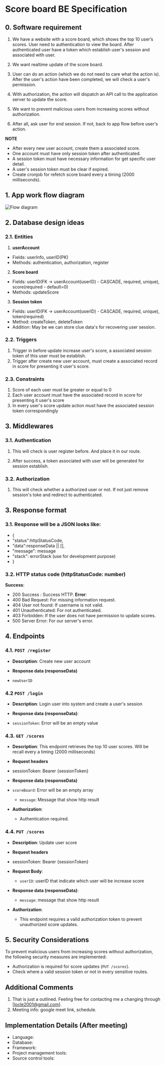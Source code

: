 # Score board BE Specification

## 0. Software requirement

1. We have a website with a score board, which shows the top 10 user’s scores. User need to authentication to view the board. After authenticated user have a token which establish user's session and associated with user.

2. We want realtime update of the score board.

3. User can do an action (which we do not need to care what the action is). After the user's action have been completed, we will check a user's permission.

4. With authorization, the action will dispatch an API call to the application server to update the score.

5. We want to prevent malicious users from increasing scores without authorization.

6. After all, ask user for end session. If not, back to app flow before user's action.

**NOTE** 
- After every new user account, create them a associated score.
- One account must have only session token after authenticated.
- A session token must have necessary information for get specific user detail.
- A user's session token must be clear if expired.
- Create cronjob for refetch score board every a timing (2000 milliseconds).

## 1. App work flow diagram

![Flow diagram](99tech-flow_diagram.jpg)

## 2. Database design ideas

### 2.1. Entities
1. **userAccount**
- Fields: userInfo, userID(PK)
- Methods: authentication, authorization, register 
2. **Score board**
- Fields: userID(FK -> userAccount(userID) - CASCADE, required, unique), score(required - default=0)
- Methods: updateScore
3. **Session token**
- Fields: userID(FK -> userAccount(userID) - CASCADE, required, unique), token(required)
- Method: createToken, deleteToken
- Addition: May be we can store clue data's for recovering user session.

### 2.2. Triggers
1. Trigger in before update increase user's score, a associated session token of this user must be establish.
2. Trigger after create new user account, must create a associated record in score for presenting it user's score.

### 2.3. Constraints
1. Score of each user must be greater or equal to 0
2. Each user account must have the associated record in score for presenting it user's score
3. In every user's score update action must have the associated session token correspondingly

## 3. Middlewares

### 3.1. Authentication

1. This will check is user register before. And place it in our route.

2. After success, a token associated with user will be generated for session establish.

### 3.2. Authorization

1. This will check whether a authorized user or not. If not just remove session's toke and redirect to authenticated.

## 3. Response format

### 3.1. Response will be a JSON looks like:
- {
-  "status":httpStatusCode,
-  "data":responseData || [],
-  "message": message
-  "stack": errorStack (use for development purpose)
- }

### 3.2. HTTP status code (httpStatusCode: number)
**Success**:
  - 200 Success : Success HTTP.
**Error**:
  - 400 Bad Request: For missing information request.
  - 404 User not found: If username is not valid.
  - 401 Unauthenticated: For not authenticated.
  - 403 Forbidden: If the user does not have permission to update scores.
  - 500 Server Error: For our server's error.

## 4. Endpoints

### 4.1. `POST /register`

- **Description**: Create new user account

- **Response data (responseData)**
- `newUserID`

### 4.2 `POST /login`

- **Description**: Login user into system and create a user's session

- **Response data (responseData)**:
- `sessionToken`: Error will be an empty value

### 4.3. `GET /scores`

- **Description**: This endpoint retrieves the top 10 user scores. Will be recall every a timing (2000 milliseconds)

- **Request headers**
- sessionToken: Bearer {sessionToken}

- **Response data (responseData)**
- `scoreBoard`: Error will be an empty array
  - `message`: Message that show http result

- **Authorization**:
  - Authentication required.

### 4.4. `PUT /scores`

- **Description**: Update user score

- **Request headers**
- sessionToken: Bearer {sessionToken}

- **Request Body**:
  - `userID`: userID that indicate which user will be increase score 

- **Response data (responseData)**:
  - `message`: message that show http result

- **Authorization**:
  - This endpoint requires a valid authorization token to prevent unauthorized score updates.


## 5. Security Considerations

To prevent malicious users from increasing scores without authorization, the following security measures are implemented:

- Authorization is required for score updates (`PUT /scores`).
- Check where a valid session token or not in every sensitive routes.

## Additional Comments
1. That is just a outlined. Feeling free for contacting me a changing through
[locle2001@gmail.com].
2. Meeting info: google meet link, schedule.

## Implementation Details (After meeting)
- Language:
- Database: 
- Framework:
- Project management tools:
- Source control tools: